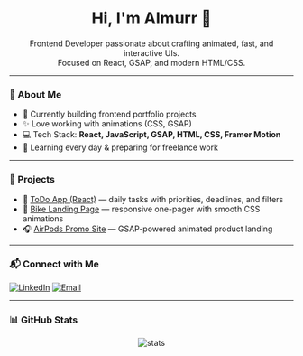 <h1 align="center">Hi, I'm Almurr 👋</h1>

<p align="center">
  Frontend Developer passionate about crafting animated, fast, and interactive UIs. <br />
  Focused on React, GSAP, and modern HTML/CSS.
</p>

---

### 🚀 About Me

- 🎯 Currently building frontend portfolio projects
- ✨ Love working with animations (CSS, GSAP)
- 💻 Tech Stack: **React, JavaScript, GSAP, HTML, CSS, Framer Motion**
- 🌱 Learning every day & preparing for freelance work

---

### 📌 Projects

- 📝 [ToDo App (React)]([https://your-link.vercel.app](https://alnurkengesbay.github.io/todo-app/)) — daily tasks with priorities, deadlines, and filters  
- 🚴 [Bike Landing Page]([https://your-link.vercel.app](https://alnurkengesbay.github.io/bike-landing/)) — responsive one-pager with smooth CSS animations  
- 🎧 [AirPods Promo Site]([https://your-link.vercel.app](https://alnurkengesbay.github.io/airpods-max-landing/)) — GSAP-powered animated product landing

---

### 📬 Connect with Me

[![LinkedIn](https://img.shields.io/badge/LinkedIn-%230077B5.svg?&style=flat&logo=linkedin&logoColor=white)](www.linkedin.com/in/alnur-kengesbay-4929892b1)
[![Email](https://img.shields.io/badge/email-black?style=flat&logo=gmail&logoColor=white)](alnurkenesbay@gmail.com)

---

### 📊 GitHub Stats

<p align="center">
  <img src="https://github-readme-stats.vercel.app/api?username=YOUR_USERNAME&show_icons=true&theme=radical" alt="stats" />
</p>

<!--
**alnurkengesbay/alnurkengesbay** is a ✨ _special_ ✨ repository because its `README.md` (this file) appears on your GitHub profile.

Here are some ideas to get you started:

- 🔭 I’m currently working on ...
- 🌱 I’m currently learning ...
- 👯 I’m looking to collaborate on ...
- 🤔 I’m looking for help with ...
- 💬 Ask me about ...
- 📫 How to reach me: ...
- 😄 Pronouns: ...
- ⚡ Fun fact: ...
-->
